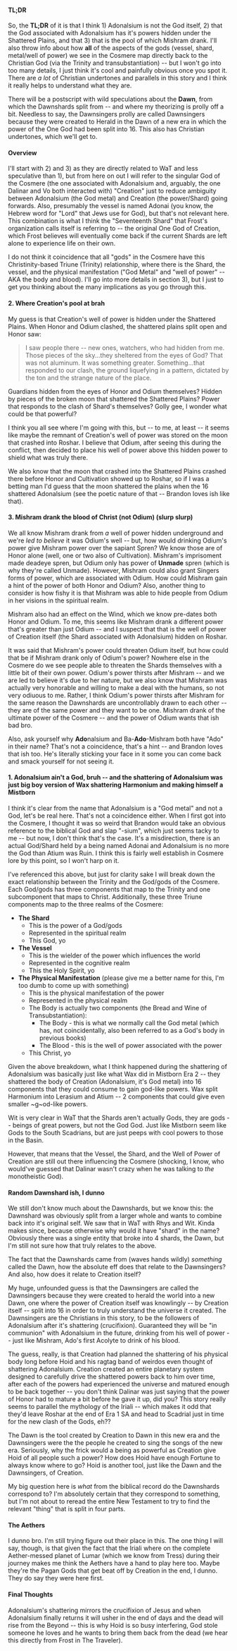 #### TL;DR
So, the **TL;DR** of it is that I think 1) Adonalsium is not the God itself, 2) that the God associated with Adonalsium has it's powers hidden under the Shattered Plains, and that 3) that is the pool of which Mishram drank.  I'll also throw info about how **all** of the aspects of the gods (vessel, shard, metal/well of power) we see in the Cosmere map directly back to the Christian God (via the Trinity and transubstantiation) -- but I won't go into too many details, I just think it's cool and painfully obvious once you spot it.  There are *a lot* of Christian undertones and parallels in this story and I think it really helps to understand what they are.

There will be a postscript with wild speculations about the **Dawn**, from which the Dawnshards split from -- and where my theorizing is prolly off a bit.  Needless to say, the Dawnsingers prolly are called Dawnsingers because they were created to Herald in the Dawn of a new era in which the power of the One God had been split into 16.  This also has Christian undertones, which we'll get to.

#### Overview
I'll start with 2) and 3) as they are directly related to WaT and less speculative than 1), but from here on out I will refer to the singular God of the Cosmere (the one associated with Adonalsium and, arguably, the one Dalinar and Vo both interacted with) "Creation" just to reduce ambiguity between Adonalsium (the God metal) and Creation (the power/Shard) going forwards.  Also, presumably the vessel is named Adonai (you know, the Hebrew word for "Lord" that Jews use for God), but that's not relevant here.  This combination is what I think the "Seventeenth Shard" that Frost's organization calls itself is referring to -- the original One God of Creation, which Frost believes will eventually come back if the current Shards are left alone to experience life on their own.

I do not think it coincidence that all "gods" in the Cosmere have this Christinity-based Triune (Trinity) relationship, where there is the Shard, the vessel, and the physical manifestation ("God Metal" and "well of power" -- AKA the body and blood).  I'll go into more details in section 3), but I just to get you thinking about the many implications as you go through this.

#### 2. Where Creation's pool at brah
My guess is that Creation's well of power is hidden under the Shattered Plains.  When Honor and Odium clashed, the shattered plains split open and Honor saw:
> I saw people there -- new ones, watchers, who had hidden from me.
Those pieces of the sky...they sheltered from the eyes of God?  That was not aluminum.  It was something greater.  Something...that responded to our clash, the ground liquefying in a pattern, dictated by the ton and the strange nature of the place.

Guardians hidden from the eyes of Honor and Odium themselves?  Hidden by pieces of the broken moon that shattered the Shattered Plains?  Power that responds to the clash of Shard's themselves?  Golly gee, I wonder what could be that powerful?

I think you all see where I'm going with this, but -- to me, at least -- it seems like maybe the remnant of Creation's well of power was stored on the moon that crashed into Roshar.  I believe that Odium, after seeing this during the conflict, then decided to place his well of power above this hidden power to shield what was truly there.

We also know that the moon that crashed into the Shattered Plains crashed there before Honor and Cultivation showed up to Roshar, so if I was a betting man I'd guess that the moon shattered the plains when the 16 shattered Adonalsium (see the poetic nature of that -- Brandon loves ish like that).

#### 3. Mishram drank the blood of Christ (not Odium) (slurp slurp)
We all know Mishram drank from *a* well of power hidden underground and we're *led to believe* it was Odium's well -- but, how would drinking Odium's power give Mishram power over the sapiant Spren?  We know those are of Honor alone (well, one or two also of Cultivation).  Mishram's imprisoment made deadeye spren, but Odium only has power of **Unmade** spren (which is why they're called Unmade).  However, Mishram could also grant Singers forms of power, which are associated with Odium.  How could Mishram gain a hint of the power of both Honor and Odium?  Also, another thing to consider is how fishy it is that Mishram was able to hide people from Odium in her visions in the spiritual realm.

Mishram also had an effect on the Wind, which we know pre-dates both Honor and Odium.  To me, this seems like Mishram drank a different power that's greater than just Odium -- and I suspect that that is the well of power of Creation itself (the Shard associated with Adonalsium) hidden on Roshar.

It was said that Mishram's power could threaten Odium itself, but how could that be if Mishram drank only of Odium's power?  Nowhere else in the Cosmere do we see people able to threaten the Shards themselves with a little bit of their own power.  Odium's power thirsts after Mishram -- and we are led to believe it's due to her nature, but we also know that Mishram was actually very honorable and willing to make a deal with the humans, so not very odiuous to me.  Rather, I think Odium's power thirsts after Mishram for the same reason the Dawnshards are uncontrollably drawn to each other -- they are of the same power and they want to be one.  Mishram drank of the ultimate power of the Cosmere -- and the power of Odium wants that ish bad bro.

Also, ask yourself why **Ado**nalsium and Ba-**Ado**-Mishram both have "Ado" in their name?  That's not a coincidence, that's a hint -- and Brandon loves that ish too.  He's literally sticking your face in it some you can come back and smack yourself for not seeing it.

#### 1. Adonalsium ain't a God, bruh -- and the shattering of Adonalsium was just big boy version of Wax shattering Harmonium and making himself a Mistborn
I think it's clear from the name that Adonalsium is a "God metal" and not a God, let's be real here.  That's not a coincidence either.  When I first got into the Cosmere, I thought it was so weird that Brandon would take an obvious reference to the biblical God and slap "-sium", which just seems tacky to me -- but now, I don't think that's the case.  It's a misdirection, there is an actual God/Shard held by a being named Adonai and Adonalsium is no more the God than Atium was Ruin.  I think this is fairly well establish in Cosmere lore by this point, so I won't harp on it.

I've referenced this above, but just for clarity sake I will break down the exact relationship between the Trinity and the God/gods of the Cosmere.  Each God/gods has three components that map to the Trinity and one subcomponent that maps to Christ.  Additionally, these three Triune components map to the three realms of the Cosmere:
+ **The Shard**
  - This is the power of a God/gods
  - Represented in the spiritual realm
  - This God, yo
+ **The Vessel**
  - This is the wielder of the power which influences the world
  - Represented in the cognitive realm
  - This the Holy Spirit, yo
+ **The Physical Manifestation** (please give me a better name for this, I'm too dumb to come up with something)
  - This is the physical manifestation of the power
  - Represented in the physical realm
  - The Body is actually two components (the Bread and Wine of Transubstantiation):
    * The Body - this is what we normally call the God metal (which has, not coincidentally, also been referred to as a God's body in previous books)
    * The Blood - this is the well of power associated with the power
  - This Christ, yo

Given the above breakdown, what I think happened during the shattering of Adonalsium was basically just like what Wax did in Mistborn Era 2 -- they shattered the body of Creation (Adonalsium, it's God metal) into 16 components that they could consume to gain god-like powers.  Wax split Harmonium into Lerasium and Atium -- 2 components that could give even smaller ~g~od-like powers.

Wit is very clear in WaT that the Shards aren't actually Gods, they are gods -- beings of great powers, but not the God God.  Just like Mistborn seem like Gods to the South Scadrians, but are just peeps with cool powers to those in the Basin.

However, that means that the Vessel, the Shard, and the Well of Power of Creation are still out there influencing the Cosmere (shocking, I know, who would've guessed that Dalinar wasn't crazy when he was talking to *the* monotheistic God).

#### Random Dawnshard ish, I dunno
We still don't know much about the Dawnshards, but we know this: the Dawnshard was obviously split from a larger whole and wants to combine back into it's original self.  We saw that in WaT with Rhys and Wit.  Kinda makes since, because otherwise why would it have "shard" in the name?  Obviously there was a single entity that broke into 4 shards, the Dawn, but I'm still not sure how that truly relates to the above.

The fact that the Dawnshards came from (waves hands wildly) *something* called the Dawn, how the absolute eff does that relate to the Dawnsingers?  And also, how does it relate to Creation itself?

My huge, unfounded guess is that the Dawnsingers are called the Dawnsingers because they were created to herald the world into a new Dawn, one where the power of Creation itself was knowlingly -- by Creation itself -- split into 16 in order to truly understand the universe it created.  The Dawnsingers are the Christians in this story, to be the followers of Adonalsium after it's shattering (crucifixion).  Guaranteed they will be "in communion" with Adonalsium in the future, drinking from his well of power -- just like Mishram, Ado's first Acolyte to drink of his blood.

The guess, really, is that Creation had planned the shattering of his physical body long before Hoid and his ragtag band of weirdos even thought of shattering Adonalsium.  Creation created an entire planetary system designed to carefully drive the shattered powers back to him over time, after each of the powers had experienced the universe and matured enough to be back together -- you don't think Dalinar was just saying that the power of Honor had to mature a bit before he gave it up, did you?  This story really seems to parallel the mythology of the Iriali -- which makes it odd that they'd leave Roshar at the end of Era 1 SA and head to Scadrial just in time for the new clash of the Gods, eh??

The Dawn is the tool created by Creation to Dawn in this new era and the Dawnsingers were the the people he created to sing the songs of the new era.  Seriously, why the frick would a being as powerful as Creation give Hoid of all people such a power?  How does Hoid have enough Fortune to always know where to go?  Hoid is another tool, just like the Dawn and the Dawnsingers, of Creation.

My big question here is *what* from the biblical record do the Dawnshards correspond to?  I'm absolutely certain that they correspond to something, but I'm not about to reread the entire New Testament to try to find the relevant "thing" that is split in four parts.

#### The Aethers
I dunno bro.  I'm still trying figure out their place in this.  The one thing I will say, though, is that given the fact that the Iriali where on the complete Aether-messed planet of Lumar (which we know from Tress) during their journey makes me think the Aethers have a hand to play here too.  Maybe they're the Pagan Gods that get beat off by Creation in the end, I dunno.  They do say they were here first.

#### Final Thoughts
Adonalsium's shattering mirrors the crucifixion of Jesus and when Adonalsium finally returns it will usher in the end of days and the dead will rise from the Beyond -- this is why Hoid is so busy interfering, God stole someone he loves and he wants to bring them back from the dead (we hear this directly from Frost in The Traveler).

